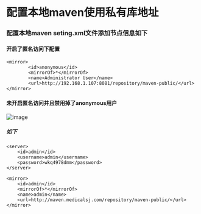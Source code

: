 # 配置本地maven使用私有库地址
### 配置本地maven seting.xml文件添加节点信息如下
#### 开启了匿名访问下配置
```Plain Text
<mirror>
        <id>anonymous</id>
        <mirrorOf>*</mirrorOf>
        <name>Administrator User</name>
        <url>http://192.168.1.107:8081/repository/maven-public/</url>
</mirror>
```
#### 未开启匿名访问并且禁用掉了anonymous用户
![image](https://file.bbzy.online/blog/zyft_Hx_LsOGqLFdxbm3dYyUpvmODQcIm1fY8KqxnIk.png)

##### 如下
```Plain Text
<server>
    <id>admin</id>
    <username>admin</username>
    <password>wkq4978dmm</password>
</server>
```
```Plain Text
<mirror>
    <id>admin</id>
    <mirrorOf>*</mirrorOf>
    <name>admin</name>
    <url>http://maven.medicalsj.com/repository/maven-public/</url>
</mirror>
```

